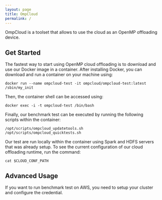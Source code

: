 ```yaml
---
layout: page
title: OmpCloud
permalink: /
---
```


OmpCloud is a toolset that allows to use the cloud as an OpenMP offloading device.

## Get Started

The fastest way to start using OpenMP cloud offloading is to download and use our Docker image in a container.
After installing Docker, you can download and run a container on your machine using:

```
docker run --name ompcloud-test -it ompcloud/ompcloud-test:latest /sbin/my_init
```

Then, the container shell can be accessed using:

```
docker exec -i -t ompcloud-test /bin/bash
```

Finally, our benchmark test can be executed by running the following scripts within the container:

```
/opt/scripts/ompcloud_updatetools.sh
/opt/scripts/ompcloud_quicktests.sh
```

Our test are run locally within the container using Spark and HDFS servers that was already setup. To see the current configuration of our cloud offloading runtime, run the command:

```
cat $CLOUD_CONF_PATH
```

## Advanced Usage

If you want to run benchmark test on AWS, you need to setup your cluster and configure the credential.
